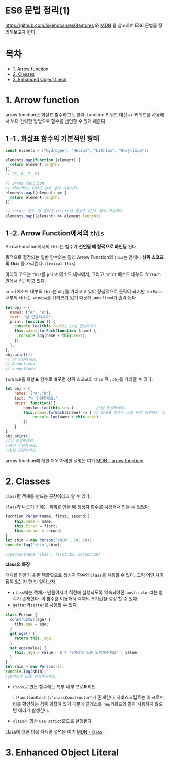 # ES6 문법 정리(1)

https://github.com/lukehoban/es6features 와 [MDN](https://developer.mozilla.org/ko/docs/Web/JavaScript/Guide) 을 참고하여 ES6 문법을 정리해보고자 한다.

# 목차

- [1. Arrow function](#1-arrow-function)
- [2. Classes](#2-classes)
- [3. Enhanced Object Lieral](#3-enhanced-object-literal)

# 1. Arrow function

arrow function은 화살표 함수라고도 한다. function 키워드 대신 `=>` 키워드를 사용해서 보다 간략한 방법으로 함수를 선언할 수 있게 해준다.

## 1 -1 . **화살표 함수의 기본적인 형태**

```js
const elemets = ["Hydrogen", "Helium", "Lithium", "Beryllium"];

elements.map(function (element) {
  return element.length;
});
// [8, 6, 7, 9]

// arrow function
// 파라미터가 하나면 괄호 생략 가능하다.
elements.map((element) => {
  return element.length;
});

// return 문이 한 줄이면 return과 중괄호 ({}) 생략 가능하다.
elements.map((element) => element.length);
```

## 1 -2. **Arrow Function에서의 `this`**

Arrow Function에서의 `this`는 함수가 **선언될 때 정적으로 바인딩** 된다.

동적으로 결정되는 일반 함수와는 달리 Arrow Function의 `this`는 언제나 **상위 스코프의 `this`** 를 가리킨다. (`Lexical this`)

아래의 코드는 `this`를 `print` 메소드 내부에서, 그리고 `print` 메소드 내부의 `forEach` 안에서 접근하고 있다.

`print`메소드 내부의 `this`는 `obj`를 가리코고 있어 정상적으로 출력이 되지만 `forEach` 내부의 `this`는 `window`를 가리코기 있기 때문에 `undefined`가 출력 된다.

```js
let obj = {
  names: ["A", "B"],
  text: "님 안녕하세요",
  print: function () {
    console.log(this.text); //님 안녕하세요
    this.names.forEach(function (name) {
      console.log(name + this.text);
    });
  },
};
obj.print();
// 님 안녕하세요.
// Aundefined
// bundefinde
```

`forEach`를 화살표 함수로 바꾸면 상위 스코프의 `this` 즉 , `obj`를 가리킬 수 있다.

```js
let obj = {
    names: ["A","B"],
    text: "님 안녕하세요."
    print: function(){
        consloe.log(this.text)			//님 안녕하세요.
    	this.names.forEach((name) => { // 화살표 함수는 바로 바깥 범위에서 `this`를 찾는것으로 검색을 끝내게 됩니다.
        	console.log(name + this.text)
    	})
    }
}
obj.print()
//님 안녕하세요.
//A님 안녕하세요.
//B님 안녕하세요.
```

arrow function에 대한 더욱 자세한 설명은 여기 [MDN - arrow functioin](https://developer.mozilla.org/ko/docs/Web/JavaScript/Reference/Functions/Arrow_functions)

# 2. Classes

`class`란 객체를 만드는 공장이라고 할 수 있다.

`class`가 나오기 전에는 객체를 만들 때 생성자 함수를 사용해서 만들 수 있었다.

```js
fucntion Person(name, first, second){
    this.name = name;
    this.first = fisrt;
    this.second = second;
}
let shim = new Person('shim', 10, 20);
console.log('shim',shim);

//person{name:"shim", first:10, second:20}
```

**class의 특징**

객체를 만들기 위한 템플릿으로 생성자 함수와 `class`를 사용할 수 있다. 그럼 어떤 차이점이 있는지 한 번 알아보자.

- `class`에는 객체가 만들어지기 직전에 실행되도록 약속되어진`constructor`라는 함수가 존재한다. 이 함수를 이용해서 객체의 초기값을 설정 할 수 있다.
- `getter`와`setter`를 사용할 수 있다.

```js
class Person {
  constructor(age) {
    tihs.age = age;
  }
  get age() {
    return this._age;
  }
  set age(value) {
    this._age = value < 0 ? "0이상의 값을 입력해주세요" : value;
  }
}
let shim = new Person(-1);
console.log(shim);
//0이상의 값을 입력해주세요.
```

- `class`로 만든 함수에는 특부 내부 프로퍼티인

  `[[FunctionKind]]:"classConstructor"`가 존재한다. 자바스크립트는 이 프로퍼티를 확인하는 검증 과정이 있기 때문에 클래스를 `new`키워드와 같이 사용하지 않으면 에러가 발생한다.

- `class`는 항상 `use strict`모드로 실행된다.

class에 대한 더욱 자세한 설명은 여기 [MDN - class](https://developer.mozilla.org/ko/docs/Web/JavaScript/Reference/Classes)

# 3. Enhanced Object Literal
